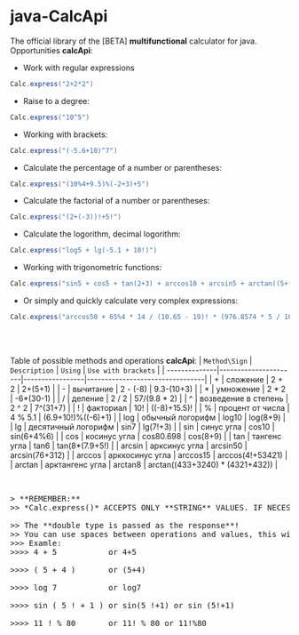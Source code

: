 # java-CalcApi

The official library of the [BETA] **multifunctional** calculator for java.
Opportunities **calcApi**:

  * Work with regular expressions
  ```java
  Calc.express("2+2*2")
  ```
  * Raise to a degree:
  ```java
  Calc.express("10^5")
  ```
  * Working with brackets:
  ```java
  Calc.express("(-5.6+10)^7")
  ```
  * Calculate the percentage of a number or parentheses:
  ```java
  Calc.express("(10%4+9.5)%(-2+3)+5")
  ```
  * Calculate the factorial of a number or parentheses:
  ```java
  Calc.express("(2+(-3))!+5!")
  ```
  * Calculate the logorithm, decimal logorithm:
  ```java
  Calc.express("log5 + lg(-5.1 + 10!)")
  ```
  * Working with trigonometric functions:
  ```java
  Calc.express("sin5 + cos5 + tan(2+3) + arccos10 + arcsin5 + arctan((5+(-5))!)")
  ```
  * Or simply and quickly calculate very complex expressions:
  ```java
  Calc.express("arccos50 + 65%4 * 14 / (10.65 - 19)! * (976.8574 * 5 / 10 + tan(65.3 ^ 4.55 + 7)) + 10 / sin5.31")
  ```

<br/>
<br/>

Table of possible methods and operations **calcApi**:
| `Method\Sign` | `Description`        | `Using`         | `Use with brackets`             |
| --------------|----------------------|-----------------|---------------------------------|
| +             | сложение             | 2 + 2           | 2+(5+1)                         |
| -             | вычитание            | 2 - (-8)        | 9.3-(10+3)                      |
| *             | умножение            | 2 * 2           | -6*(30-1)                       |
| /             | деление              | 2 / 2           | 57/(9.8 * 2)                    |
| ^             | возведение в степень | 2 ^ 2           | 7^(31+7)                        |
| !             | факториал            | 10!             | ((-8)+15.5)!                    |
| %             | процент от числа     | 4 % 5.1         | (6.9+10!)%((-6)+1)              |
| log           | обычный логорифм     | log10           | log(8+9)                        |
| lg            | десятичный логорифм  | sin7            | lg(7!+3)                        |
| sin           | синус угла           | cos10           | sin(6+4%6)                      |
| cos           | косинус угла         | cos80.698       | cos(8+9)                        |
| tan           | тангенс угла         | tan6            | tan(8*(7.9+5!)                  |
| arcsin        | арксинус угла        | arcsin50        | arcsin(76+312)                  |
| arccos        | арккосинус угла      | arccos15        | arccos(4!+53421)                |
| arctan        | арктангенс угла      | arctan8         | arctan((433+3240) * (4321+432)) |

<br/>

<pre>
> **REMEMBER:**
>> *Calc.express()* ACCEPTS ONLY **STRING** VALUES. IF NECESSARY, YOU CAN USE: *MessageFormat.format()* OR *String.valueof()*! <br/>
>> The **double type is passed as the response**! <br!>
>> You can use spaces between operations and values, this will NOT affect anything!
>>> Examle:
>>>> 4 + 5           or 4+5 <br/>
>>>> ( 5 + 4 )       or (5+4) <br/>
>>>> log 7           or log7 <br/>
>>>> sin ( 5 ! + 1 ) or sin(5 !+1) or sin (5!+1) <br/>
>>>> 11 ! % 80       or 11! % 80 or 11!%80 <br/>
</pre>
